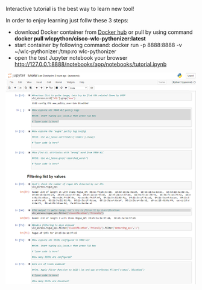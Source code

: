 Interactive tutorial is the best way to learn new tool!

In order to enjoy learning just follw these 3 steps:
* download Docker container from [Docker hub](https://hub.docker.com/repository/docker/wlcpython/cisco-wlc-pythonizer) or pull by using command __docker pull wlcpython/cisco-wlc-pythonizer:latest__
* start container by following command: docker run -p 8888:8888 -v ~/wlc-pythonizer:/tmp:ro wlc-pythonizer
* open the test Jupyter notebook your browser http://127.0.0.1:8888/notebooks/app/notebooks/tutorial.ipynb

![title](./images/tutorial_screen.png "Tutorial screenshot")
